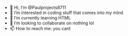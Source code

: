 - 👋 Hi, I’m @Paulprojects8711
- 👀 I’m interested in coding stuff that comes into my mind
- 🌱 I’m currently learning HTML
- 💞️ I’m looking to collaborate on nothing lol
- 📫 How to reach me: you cant

<!---
Paulprojects8711/Paulprojects8711 is a ✨ special ✨ repository because its `README.md` (this file) appears on your GitHub profile.
You can click the Preview link to take a look at your changes.
--->
